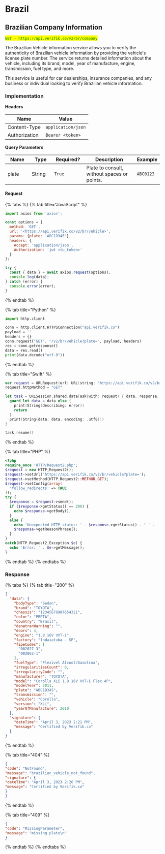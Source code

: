 # Brazil

## Brazilian Company Information

<mark style="color:green;">`GET - https://api.verifik.co/v2/br/company`</mark>

The Brazilian Vehicle information service allows you to verify the authenticity of Brazilian vehicle information by providing the vehicle's license plate number. The service returns detailed information about the vehicle, including its brand, model, year of manufacture, engine, transmission, fuel type, and more.

This service is useful for car dealerships, insurance companies, and any business or individual looking to verify Brazilian vehicle information.

### Implementation

**Headers**

| Name          | Value              |
| ------------- | ------------------ |
| Content-Type  | `application/json` |
| Authorization | `Bearer <token>`   |

**Query Parameters**

<table><thead><tr><th width="101">Name</th><th width="84">Type</th><th width="111">Required?</th><th width="276">Description</th><th>Example</th></tr></thead><tbody><tr><td>plate</td><td>String</td><td><code>True</code></td><td>Plate to consult, without spaces or points.</td><td><code>ABC0123</code></td></tr></tbody></table>

#### Request

{% tabs %}
{% tab title="JavaScript" %}

```javascript
import axios from 'axios';

const options = {
  method: 'GET',
  url: '<https://api.verifik.co/v2/br/vehicle>',
  params: {plate: 'ABC1D345'},
  headers: {
    Accept: 'application/json',
    Authorization: 'jwt <tu_token>'
  }
};

try {
  const { data } = await axios.request(options);
  console.log(data);
} catch (error) {
  console.error(error);
}
```

{% endtab %}

{% tab title="Python" %}

```python
import http.client

conn = http.client.HTTPSConnection("api.verifik.co")
payload = ''
headers = {}
conn.request("GET", "/v2/br/vehicle?plate=", payload, headers)
res = conn.getresponse()
data = res.read()
print(data.decode("utf-8"))
```

{% endtab %}

{% tab title="Swift" %}

```swift
var request = URLRequest(url: URL(string: "https://api.verifik.co/v2/br/vehicle?plate=")!,timeoutInterval: Double.infinity)
request.httpMethod = "GET"

let task = URLSession.shared.dataTask(with: request) { data, response, error in 
  guard let data = data else {
    print(String(describing: error))
    return
  }
  print(String(data: data, encoding: .utf8)!)
}

task.resume()

```

{% endtab %}

{% tab title="PHP" %}

```php
<?php
require_once 'HTTP/Request2.php';
$request = new HTTP_Request2();
$request->setUrl('https://api.verifik.co/v2/br/vehicle?plate=');
$request->setMethod(HTTP_Request2::METHOD_GET);
$request->setConfig(array(
  'follow_redirects' => TRUE
));
try {
  $response = $request->send();
  if ($response->getStatus() == 200) {
    echo $response->getBody();
  }
  else {
    echo 'Unexpected HTTP status: ' . $response->getStatus() . ' ' .
    $response->getReasonPhrase();
  }
}
catch(HTTP_Request2_Exception $e) {
  echo 'Error: ' . $e->getMessage();
}
```

{% endtab %}
{% endtabs %}

### **Response**

{% tabs %}
{% tab title="200" %}

```json
{
  "data": {
    "bodyType": "Sedan",
    "brand": "TOYOTA",
    "chassis": "12345678987654321",
    "color": "PRETA",
    "country": "Brasil",
    "denatranWarning": "",
    "doors": 4,
    "engine": "1.8 16V VVT-i",
    "factory": "Indaiatuba - SP",
    "fipeCodes": [
      "002027-3",
      "002062-1"
    ],
    "fuelType": "Flexivel Alcool/Gasolina",
    "irregularitiesCount": 0,
    "irregularityCode": "",
    "manufacturer": "TOYOTA",
    "model": "Corolla XLi 1.8 16V VVT-i Flex 4P",
    "modelYear": 2011,
    "plate": "ABC1D345",
    "transmission": "",
    "vehicle": "Corolla",
    "version": "XLi",
    "yearOfManufacture": 2010
  },
  "signature": {
    "dateTime": "April 3, 2023 2:21 PM",
    "message": "Certified by Verifik.co"
  }
}
```

{% endtab %}

{% tab title="404" %}

```json
{
"code": "NotFound",
"message": "brazilian_vehicle_not_found",
"signature": {
"dateTime": "April 3, 2023 2:26 PM",
"message": "Certified by Verifik.co"
}
}
```

{% endtab %}

{% tab title="409" %}

```json
{
"code": "MissingParameter",
"message": "missing plate\n"
}
```

{% endtab %}
{% endtabs %}
